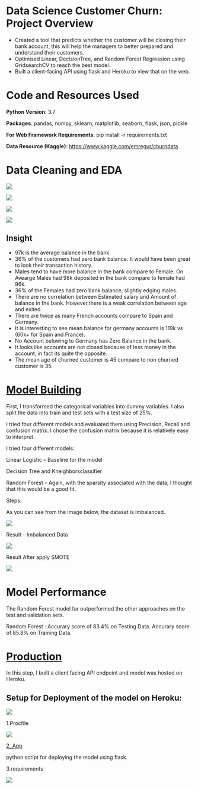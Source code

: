 # Data Science Customer Churn: Project Overview

* Created a tool that predicts whether the customer will be closing their bank account, this will help the managers to better prepared and understand their customers.
* Optimised Linear, DecisionTree, and Random Forest Regression using GridsearchCV to reach the best model.
* Built a client-facing API using flask and Heroku to view that on the web.

# Code and Resources Used

**Python Version**: 3.7

**Packages**: pandas, numpy, sklearn, matplotlib, seaborn, flask, json, pickle

**For Web Framework Requirements**: pip install -r requirements.txt

**Data Resource (Kaggle)**: https://www.kaggle.com/emregur/churndata

# Data Cleaning and EDA

![](/images//balance.PNG)

![](/images//corr.PNG)

![](/images//Geo.PNG)

![](/images//age.PNG)

## Insight

- 97k is the average balance in the bank.
- 36% of the customers had zero bank balance. It would have been great to look their transaction history.
- Males tend to have more balance in the bank compare to Female. On Avearge Males had 98k deposited in the bank compare to female had 96k.
- 36% of the Females had zero bank balance, slightly edging males.
- There are no correlation between Estimated salary and Amount of balance in the bank. However,there is a weak correlation between age and exited.
- There are twice as many French accounts compare to Spain and Germany.
- It is interesting to see mean balance for germany accounts is 119k vs (60k+ for Spain and France).
- No Account belowing to Germany has Zero Balance in the bank.
- It looks like accounts are not closed because of less money in the account, in fact its quite the opposite.
- The mean age of churned customer is 45 compare to non churned customer is 35.

# [Model Building](https://github.com/Jaspreetsm21/Bank_churn_ML/blob/main/Model.ipynb)
First, I transformed the categorical variables into dummy variables. I also split the data into train and test sets with a test size of 25%.

I tried four different models and evaluated them using Precision, Recall and confusion matrix. I chose the confusion matrix because it is relatively easy to interpret.

I tried four different models:

Linear Logistic – Baseline for the model

Decision Tree and Kneighborsclassifier 

Random Forest – Again, with the sparsity associated with the data, I thought that this would be a good fit.

Steps:

As you can see from the image below, the dataset is imbalanced.  

![](/images//model1.PNG)

Result - Imbalanced Data

![](/images//model2.PNG)

Result After apply SMOTE 

![](/images//model3.PNG)

# Model Performance

The Random Forest model far outperformed the other approaches on the test and validation sets.

Random Forest :
Accurary score of 83.4% on Testing Data. 
Accurary score of 85.8% on Training Data. 


 # [Production](https://bankml.herokuapp.com/) 
 In this step, I built a client facing API endpoint and model was hosted on Heroku.
 
## Setup for Deployment of the model on Heroku:

![](/images/predict.png)

1.Procfile

![](/images/profile.png)

[2. App](https://github.com/Jaspreetsm21/Bank_churn_ML/blob/main/app.py)

python script for deploying the model using flask.

3.requirements

![](images/requirements.png)
